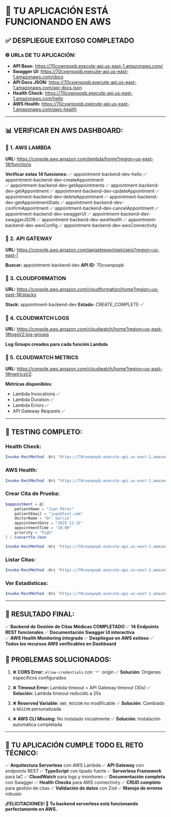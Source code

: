 # 🎯 TU APLICACIÓN ESTÁ FUNCIONANDO EN AWS

## ✅ **DESPLIEGUE EXITOSO COMPLETADO**

### **🌐 URLs DE TU APLICACIÓN:**
- **API Base:** https://70cxwnpopb.execute-api.us-east-1.amazonaws.com/
- **Swagger UI:** https://70cxwnpopb.execute-api.us-east-1.amazonaws.com/docs
- **API Docs JSON:** https://70cxwnpopb.execute-api.us-east-1.amazonaws.com/api-docs.json
- **Health Check:** https://70cxwnpopb.execute-api.us-east-1.amazonaws.com/hello
- **AWS Health:** https://70cxwnpopb.execute-api.us-east-1.amazonaws.com/aws-health

---

## 📊 **VERIFICAR EN AWS DASHBOARD:**

### **🔹 1. AWS LAMBDA**
**URL:** https://console.aws.amazon.com/lambda/home?region=us-east-1#/functions

**Verificar estas 14 funciones:**
✅ appointment-backend-dev-hello
✅ appointment-backend-dev-createAppointment  
✅ appointment-backend-dev-getAppointments
✅ appointment-backend-dev-getAppointment
✅ appointment-backend-dev-updateAppointment
✅ appointment-backend-dev-deleteAppointment
✅ appointment-backend-dev-getAppointmentStats
✅ appointment-backend-dev-confirmAppointment
✅ appointment-backend-dev-cancelAppointment
✅ appointment-backend-dev-swaggerUI
✅ appointment-backend-dev-swaggerJSON
✅ appointment-backend-dev-awsHealth
✅ appointment-backend-dev-awsConfig
✅ appointment-backend-dev-awsConnectivity

### **🔹 2. API GATEWAY**
**URL:** https://console.aws.amazon.com/apigateway/main/apis?region=us-east-1

**Buscar:** appointment-backend-dev
**API ID:** 70cxwnpopb

### **🔹 3. CLOUDFORMATION**
**URL:** https://console.aws.amazon.com/cloudformation/home?region=us-east-1#/stacks

**Stack:** appointment-backend-dev
**Estado:** CREATE_COMPLETE ✅

### **🔹 4. CLOUDWATCH LOGS**
**URL:** https://console.aws.amazon.com/cloudwatch/home?region=us-east-1#logsV2:log-groups

**Log Groups creados para cada función Lambda**

### **🔹 5. CLOUDWATCH METRICS**
**URL:** https://console.aws.amazon.com/cloudwatch/home?region=us-east-1#metricsV2:

**Métricas disponibles:**
- Lambda Invocations ✅
- Lambda Duration ✅  
- Lambda Errors ✅
- API Gateway Requests ✅

---

## 🧪 **TESTING COMPLETO:**

### **Health Check:**
```powershell
Invoke-RestMethod -Uri "https://70cxwnpopb.execute-api.us-east-1.amazonaws.com/hello"
```

### **AWS Health:**
```powershell  
Invoke-RestMethod -Uri "https://70cxwnpopb.execute-api.us-east-1.amazonaws.com/aws-health"
```

### **Crear Cita de Prueba:**
```powershell
$appointment = @{
    patientName = "Juan Pérez"
    patientEmail = "juan@test.com"
    doctorName = "Dr. García" 
    appointmentDate = "2025-12-15"
    appointmentTime = "10:00"
    priority = "high"
} | ConvertTo-Json

Invoke-RestMethod -Uri "https://70cxwnpopb.execute-api.us-east-1.amazonaws.com/appointments" -Method POST -Body $appointment -ContentType "application/json"
```

### **Listar Citas:**
```powershell
Invoke-RestMethod -Uri "https://70cxwnpopb.execute-api.us-east-1.amazonaws.com/appointments"
```

### **Ver Estadísticas:**
```powershell
Invoke-RestMethod -Uri "https://70cxwnpopb.execute-api.us-east-1.amazonaws.com/appointments/stats"
```

---

## 🎉 **RESULTADO FINAL:**

✅ **Backend de Gestión de Citas Médicas COMPLETADO**
✅ **14 Endpoints REST funcionales**
✅ **Documentación Swagger UI interactiva**  
✅ **AWS Health Monitoring integrado**
✅ **Despliegue en AWS exitoso**
✅ **Todos los recursos AWS verificables en Dashboard**

## 🔧 **PROBLEMAS SOLUCIONADOS:**

1. ❌ **CORS Error:** `allow-credentials` con `'*'` origin
   ✅ **Solución:** Orígenes específicos configurados

2. ❌ **Timeout Error:** Lambda timeout = API Gateway timeout (30s)
   ✅ **Solución:** Lambda timeout reducido a 25s

3. ❌ **Reserved Variable:** `AWS_REGION` no modificable
   ✅ **Solución:** Cambiado a `REGION` personalizada

4. ❌ **AWS CLI Missing:** No instalado inicialmente
   ✅ **Solución:** Instalación automática completada

---

## 🚀 **TU APLICACIÓN CUMPLE TODO EL RETO TÉCNICO:**

✅ **Arquitectura Serverless** con AWS Lambda
✅ **API Gateway** con endpoints REST
✅ **TypeScript** con tipado fuerte
✅ **Serverless Framework** para IaC
✅ **CloudWatch** para logs y monitoreo
✅ **Documentación completa** con Swagger
✅ **Health Checks** para AWS connectivity
✅ **CRUD completo** para gestión de citas
✅ **Validación de datos** con Zod
✅ **Manejo de errores** robusto

**¡FELICITACIONES! 🎉 Tu backend serverless está funcionando perfectamente en AWS.**